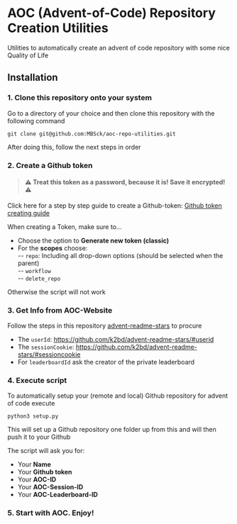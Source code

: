 # AOC (Advent-of-Code) Repository Creation Utilities
Utilities to automatically create an advent of code repository with some nice Quality
of Life

## Installation
### 1. Clone this repository onto your system
Go to a directory of your choice and then clone this repository with the following command
```
git clone git@github.com:MBSck/aoc-repo-utilities.git
```
After doing this, follow the next steps in order

### 2. Create a Github token
> #### :warning: Treat this token as a password, because it is! Save it encrypted! :warning:
Click here for a step by step guide to create a Github-token: [Github token creating guide](https://docs.github.com/en/authentication/keeping-your-account-and-data-secure/creating-a-personal-access-token)

When creating a Token, make sure to...

* Choose the option to **Generate new token (classic)**
* For the **scopes** choose:<br>
-- `repo`: Including all drop-down options (should be selected when the parent)<br>
-- `workflow`<br>
-- `delete_repo`<br>

Otherwise the script will not work

### 3. Get Info from AOC-Website
Follow the steps in this repository [advent-readme-stars](https://github.com/k2bd/advent-readme-stars)
to procure
* The `userId`: https://github.com/k2bd/advent-readme-stars/#userid
* The `sessionCookie`: https://github.com/k2bd/advent-readme-stars/#sessioncookie
* For `leaderboardId` ask the creator of the private leaderboard

### 4. Execute script
To automatically setup your (remote and local) Github repository for advent of code execute
```
python3 setup.py
```
This will set up a Github repository one folder up from this and will then push it to your
Github

The script will ask you for:

* Your **Name**
* Your **Github token**
* Your **AOC-ID**
* Your **AOC-Session-ID**
* Your **AOC-Leaderboard-ID**


### 5. Start with AOC. Enjoy!
